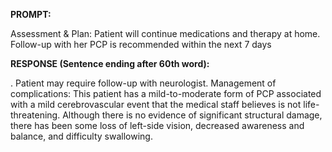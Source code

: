 **PROMPT:**

Assessment & Plan:  Patient will continue medications and therapy at home. Follow-up with her PCP is recommended within the next 7 days

**RESPONSE (Sentence ending after 60th word):**

. Patient may require follow-up with neurologist. Management of complications: This patient has a mild-to-moderate form of PCP associated with a mild cerebrovascular event that the medical staff believes is not life-threatening. Although there is no evidence of significant structural damage, there has been some loss of left-side vision, decreased awareness and balance, and difficulty swallowing. 